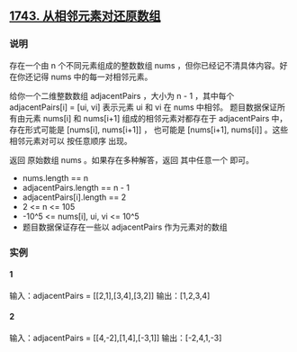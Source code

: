 ## [1743. 从相邻元素对还原数组](https://leetcode-cn.com/problems/restore-the-array-from-adjacent-pairs/)

### 说明
存在一个由 n 个不同元素组成的整数数组 nums ，但你已经记不清具体内容。好在你还记得 nums 中的每一对相邻元素。

给你一个二维整数数组 adjacentPairs ，大小为 n - 1 ，其中每个 adjacentPairs[i] = [ui, vi] 表示元素 ui 和 vi 在 nums 中相邻。
题目数据保证所有由元素 nums[i] 和 nums[i+1] 组成的相邻元素对都存在于 adjacentPairs 中，存在形式可能是 [nums[i], nums[i+1]] ，
也可能是 [nums[i+1], nums[i]] 。这些相邻元素对可以 按任意顺序 出现。

返回 原始数组 nums 。如果存在多种解答，返回 其中任意一个 即可。

* nums.length == n
* adjacentPairs.length == n - 1
* adjacentPairs[i].length == 2
* 2 <= n <= 105
* -10^5 <= nums[i], ui, vi <= 10^5
* 题目数据保证存在一些以 adjacentPairs 作为元素对的数组

### 实例
#### 1
输入：adjacentPairs = [[2,1],[3,4],[3,2]]
输出：[1,2,3,4]

#### 2
输入：adjacentPairs = [[4,-2],[1,4],[-3,1]]
输出：[-2,4,1,-3]